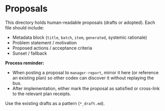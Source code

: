 # Proposals

This directory holds human-readable proposals (drafts or adopted). Each file should include:

- Metadata block (`title`, `batch`, `item`, `generated`, systemic rationale)
- Problem statement / motivation
- Proposed actions / acceptance criteria
- Sunset / fallback

**Process reminder:**
- When posting a proposal to `manager-report`, mirror it here (or reference an existing plan) so other codex can discover it without replaying the bus.
- After implementation, either mark the proposal as satisfied or cross-link to the relevant plan receipts.

Use the existing drafts as a pattern (`*_draft.md`).
